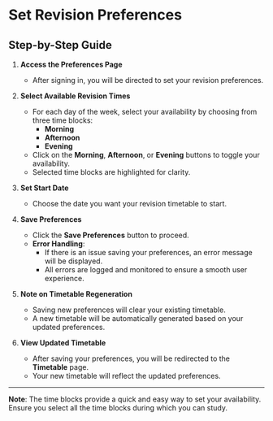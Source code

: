 # Set Revision Preferences

## Step-by-Step Guide

1. **Access the Preferences Page**
   - After signing in, you will be directed to set your revision preferences.

2. **Select Available Revision Times**
   - For each day of the week, select your availability by choosing from three time blocks:
     - **Morning**
     - **Afternoon**
     - **Evening**
   - Click on the **Morning**, **Afternoon**, or **Evening** buttons to toggle your availability.
   - Selected time blocks are highlighted for clarity.

3. **Set Start Date**
   - Choose the date you want your revision timetable to start.

4. **Save Preferences**
   - Click the **Save Preferences** button to proceed.
   - **Error Handling**:
     - If there is an issue saving your preferences, an error message will be displayed.
     - All errors are logged and monitored to ensure a smooth user experience.

5. **Note on Timetable Regeneration**
   - Saving new preferences will clear your existing timetable.
   - A new timetable will be automatically generated based on your updated preferences.

6. **View Updated Timetable**
   - After saving your preferences, you will be redirected to the **Timetable** page.
   - Your new timetable will reflect the updated preferences.

---

**Note**: The time blocks provide a quick and easy way to set your availability. Ensure you select all the time blocks during which you can study.